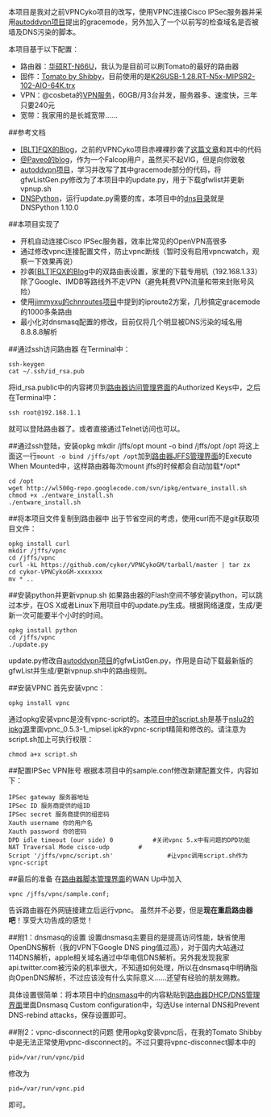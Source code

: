 本项目是我对之前VPNCyko项目的改写，使用VPNC连接Cisco IPSec服务器并采用[autoddvpn项目](https://code.google.com/p/autoddvpn/)提出的gracemode，另外加入了一个以前写的检查域名是否被墙及DNS污染的脚本。

本项目基于以下配置：

* 路由器：[华硕RT-N66U](http://www.asus.com/Networks/Wireless_Routers/RTN66U/)，我认为是目前可以刷Tomato的最好的路由器
* 固件：[Tomato by Shibby](http://tomato.groov.pl/)，目前使用的是[K26USB-1.28.RT-N5x-MIPSR2-102-AIO-64K.trx](http://tomato.groov.pl/download/K26RT-N/build5x-102-EN/Asus%20RT-N66u%2064k/)
* VPN：@cosbeta的[VPN服务](http://killwall.com)，60GB/月3台并发，服务器多、速度快，三年只要240元
* 宽带：我家用的是长城宽带…… 

##参考文档
* [\[BLT\]FQX的Blog](http://www.zhongguotese.net)，之前的VPNCyko项目赤裸裸抄袭了[这篇文章](http://www.zhongguotese.net/2012/a-bridge-to-home-theater-2.html)和其中的代码
* [@Paveo的blog](http://w3.owind.com)，作为一个Falcop用户，虽然买不起VIG，但是向你致敬
* [autoddvpn项目](https://code.google.com/p/autoddvpn/)，学习并改写了其中gracemode部分的代码，将gfwListGen.py修改为了本项目中的update.py，用于下载gfwlist并更新vpnup.sh
* [DNSPython](http://www.dnspython.org/)，运行update.py需要的库，本项目中的[dns目录](https://github.com/cykor/VPNCykoGM/tree/master/dns)就是DNSPython 1.10.0

##本项目实现了
* 开机自动连接Cisco IPSec服务器，效率比常见的OpenVPN高很多
* 通过修改vpnc连接配置文件，防止vpnc断线（暂时没有启用vpncwatch，观察一下效果再说）
* 抄袭[\[BLT\]FQX的Blog](http://www.zhongguotese.net)中的双路由表设置，家里的下载专用机（192.168.1.33）除了Google、IMDB等路线外不走VPN（避免耗费VPN流量和带来封账号风险）
* 使用[jimmyxu的chnroutes项目](https://github.com/jimmyxu/chnroutes)中提到的iproute2方案，几秒搞定gracemode的1000多条路由
* 最小化对dnsmasq配置的修改，目前仅将几个明显被DNS污染的域名用8.8.8.8解析

##通过ssh访问路由器
在Terminal中：

	ssh-keygen
	cat ~/.ssh/id_rsa.pub
将id_rsa.public中的内容拷贝到[路由器访问管理界面](http://192.168.1.1/admin-access.asp)的Authorized Keys中，之后在Terminal中：

	ssh root@192.168.1.1

就可以登陆路由器了。或者直接通过Telnet访问也可以。

##通过ssh登陆，安装opkg
	mkdir /jffs/opt
	mount -o bind /jffs/opt /opt 
将这上面这一行`mount -o bind /jffs/opt /opt`加到[路由器JFFS管理界面](http://192.168.1.1/admin-jffs2.asp)的Execute When Mounted中，这样路由器每次mount jffs的时候都会自动加载*/opt*

	cd /opt
	wget http://wl500g-repo.googlecode.com/svn/ipkg/entware_install.sh
	chmod +x ./entware_install.sh
	./entware_install.sh

##将本项目文件复制到路由器中
出于节省空间的考虑，使用curl而不是git获取项目文件：

	opkg install curl
	mkdir /jffs/vpnc
	cd /jffs/vpnc
	curl -kL https://github.com/cykor/VPNCykoGM/tarball/master | tar zx
	cd cykor-VPNCykoGM-xxxxxxx
	mv * ..
	
##安装python并更新vpnup.sh
如果路由器的Flash空间不够安装python，可以跳过本步，在OS X或者Linux下用项目中的update.py生成。根据网络速度，生成/更新一次可能要半个小时的时间。

	opkg install python
	cd /jffs/vpnc
	./update.py

update.py修改自[autoddvpn项目](https://code.google.com/p/autoddvpn/)的gfwListGen.py，作用是自动下载最新版的gfwList并生成/更新vpnup.sh中的路由规则。

##安装VPNC
首先安装vpnc：

	opkg install vpnc
	
通过opkg安装vpnc是没有vpnc-script的。[本项目中的script.sh](https://github.com/cykor/VPNCykoGM/blob/master/script.sh)是基于[nslu2的ipkg源](http://ipkg.nslu2-linux.org/feeds/optware/ddwrt/cross/stable/)里面vpnc_0.5.3-1_mipsel.ipk的vpnc-script精简和修改的。请注意为script.sh加上可执行权限：

	chmod a+x script.sh

##配置IPSec VPN账号
根据本项目中的sample.conf修改新建配置文件，内容如下：

	IPSec gateway 服务器地址
	IPSec ID 服务商提供的组ID
	IPSec secret 服务商提供的组密码
	Xauth username 你的用户名
	Xauth password 你的密码
	DPD idle timeout (our side) 0			#关闭vpnc 5.x中有问题的DPD功能
	NAT Traversal Mode cisco-udp		#
	Script '/jffs/vpnc/script.sh'				#让vpnc调用script.sh作为vpnc-script
	

##最后的准备
在[路由器脚本管理界面](http://192.168.1.1/admin-scripts.asp)的WAN Up中加入

	vpnc /jffs/vpnc/sample.conf;

告诉路由器在外网链接建立后运行vpnc。
虽然并不必要，但是**现在重启路由器吧**！享受大功告成的感觉！

##附1：dnsmasq的设置
设置dnsmasq主要目的是提高访问性能，缺省使用OpenDNS解析（我的VPN下Google DNS ping值过高），对于国内大站通过114DNS解析，apple相关域名通过中华电信DNS解析。另外我发现我家api.twitter.com被污染的机率很大，不知道如何处理，所以在dnsmasq中明确指向OpenDNS解析，不过应该没有什么实际意义……还望有经验的朋友赐教。

具体设置很简单：将本项目中的[dnsmasq](https://github.com/cykor/VPNCyko/blob/master/dnsmasq)中的内容粘贴到[路由器DHCP/DNS管理界面](http://192.168.1.1/advanced-dhcpdns.asp)里面Dnsmasq
Custom configuration中，勾选Use internal DNS和Prevent DNS-rebind attacks，保存设置即可。

##附2：vpnc-disconnect的问题
使用opkg安装vpnc后，在我的Tomato Shibby中是无法正常使用vpnc-disconnect的。不过只要将vpnc-disconnect脚本中的

	pid=/var/run/vpnc/pid

修改为

	pid=/var/run/vpnc.pid
	
即可。